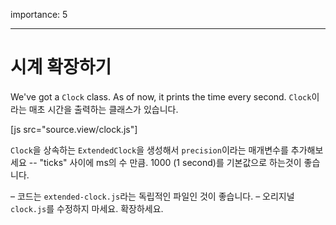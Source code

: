 importance: 5

---

# 시계 확장하기

We've got a `Clock` class. As of now, it prints the time every second.
`Clock`이라는 매초 시간을 출력하는 클래스가 있습니다. 

[js src="source.view/clock.js"]

`Clock`을 상속하는 `ExtendedClock`을 생성해서 `precision`이라는 매개변수를 추가해보세요 -- "ticks" 사이에 ms의 수 만큼. 1000 (1 second)를 기본값으로 하는것이 좋습니다.

–	코드는 `extended-clock.js`라는 독립적인 파일인 것이 좋습니다.
–	오리지널 `clock.js`를 수정하지 마세요. 확장하세요.
